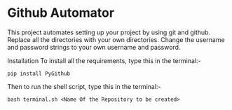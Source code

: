 # Github Automator

This project automates setting up your project by using git and github.
Replace all the directories with your own directories.
Change the username and password strings to your own username and password.

Installation
To install all the requirements, type this in the terminal:-
```
pip install PyGithub
```

Then to run the shell script, type this in the terminal:-
```
bash terminal.sh <Name Of the Repository to be created>
```
